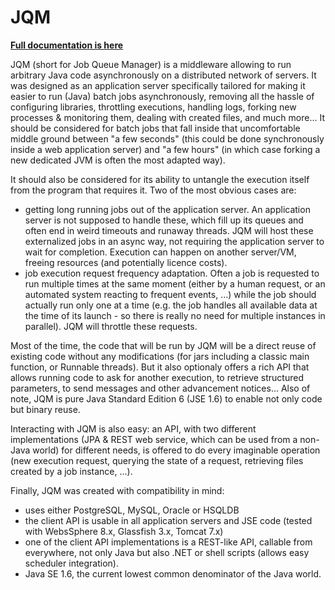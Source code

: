 # JQM

**[Full documentation is here](http://jqm.readthedocs.org)**

JQM (short for Job Queue Manager) is a middleware allowing to run arbitrary Java code asynchronously on a distributed network of servers.
It was designed as an application server specifically tailored for making it easier to run (Java) batch jobs asynchronously, removing all the hassle of configuring
libraries, throttling executions, handling logs, forking new processes & monitoring them, dealing with created files, and much more... It should be considered
for batch jobs that fall inside that uncomfortable middle ground between "a few seconds" (this could be done synchronously inside a web application
server) and "a few hours" (in which case forking a new dedicated JVM is often the most adapted way).

It should also be considered for its ability to untangle the execution itself from the program that requires it. Two of the most obvious cases are:

* getting long running jobs out of the application server. An application server is not supposed to handle these, which fill up its 
  queues and often end in weird timeouts and runaway threads. JQM will host these externalized jobs in an async way, not requiring the application server 
  to wait for completion. Execution can happen on another server/VM, freeing resources (and potentially licence costs).
* job execution request frequency adaptation. Often a job is requested to run multiple times at the same moment (either by a human request, or an automated 
  system reacting to frequent events, ...) while the job should actually run only one at a time (e.g. the job handles all available data at the time of its 
  launch - so there is really no need for multiple instances in parallel). JQM will throttle these requests.

Most of the time, the code that will be run by JQM will be a direct reuse of existing code without any modifications (for jars including a classic main function,
or Runnable threads). But it also optionaly offers a rich API that allows running code to ask for another execution, to retrieve structured parameters,
to send messages and other advancement notices... Also of note, JQM is pure Java Standard Edition 6 (JSE 1.6) to enable not only code but binary reuse.

Interacting with JQM is also easy: an API, with two different implementations (JPA & REST web service, which can be used from a non-Java world) for different needs, 
is offered to do every imaginable operation (new execution request, querying the state of a request, retrieving files created by a job instance, ...).


Finally, JQM was created with compatibility in mind:

* uses either PostgreSQL, MySQL, Oracle or HSQLDB
* the client API is usable in all application servers and JSE code (tested with WebsSphere 8.x, Glassfish 3.x, Tomcat 7.x)
* one of the client API implementations is a REST-like API, callable from everywhere, not only Java but also .NET or shell scripts (allows easy
scheduler integration).
* Java SE 1.6, the current lowest common denominator of the Java world.
